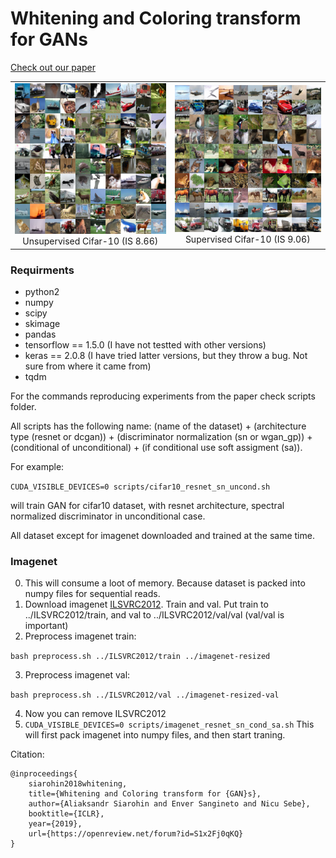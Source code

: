 # Whitening and Coloring transform for GANs

[Check out our paper](https://arxiv.org/abs/1806.00420)
<p>
  <table>
	<tr>
           <td> <img src="sup-mat/cifar10_SN_uncond.png" width="350"/> <figcaption align="center">Unsupervised Cifar-10 (IS 8.66)</figcaption> </td>
           <td> <img src="sup-mat/cifar10_SN_cls.png" width="350"/> <figcaption align="center">Supervised Cifar-10 (IS 9.06)</figcaption> </td>
        </tr>
  </table> 
</p>

### Requirments
* python2
* numpy
* scipy
* skimage
* pandas
* tensorflow == 1.5.0 (I have not testted with other versions)
* keras == 2.0.8 (I have tried latter versions, but they throw a bug. Not sure from where it came from)
* tqdm 


For the commands reproducing experiments from the paper check scripts folder.

All scripts has the following name: (name of the dataset) + (architecture type (resnet or dcgan)) +
(discriminator normalization (sn or wgan_gp)) + (conditional of unconditional) + (if conditional use soft assigment (sa)).

For example:

```CUDA_VISIBLE_DEVICES=0 scripts/cifar10_resnet_sn_uncond.sh```

will train GAN for cifar10 dataset, with resnet architecture, spectral normalized discriminator in unconditional case.


All dataset except for imagenet downloaded and trained at the same time.

### Imagenet

0. This will consume a loot of memory. Because dataset is packed into numpy files for sequential reads.
1. Download imagenet [ILSVRC2012](http://image-net.org/download-images). Train and val. Put train to ../ILSVRC2012/train, and val to ../ILSVRC2012/val/val (val/val is important)
2. Preprocess  imagenet train:

```bash preprocess.sh ../ILSVRC2012/train ../imagenet-resized```

3. Preprocess imagenet val:

```bash preprocess.sh ../ILSVRC2012/val ../imagenet-resized-val```

4. Now you can remove ILSVRC2012
5. ```CUDA_VISIBLE_DEVICES=0 scripts/imagenet_resnet_sn_cond_sa.sh``` This will first pack imagenet into numpy files, and then start traning.

Citation:
```
@inproceedings{
	siarohin2018whitening,
	title={Whitening and Coloring transform for {GAN}s},
	author={Aliaksandr Siarohin and Enver Sangineto and Nicu Sebe},
	booktitle={ICLR},
	year={2019},
	url={https://openreview.net/forum?id=S1x2Fj0qKQ}
}
```


